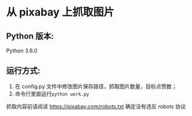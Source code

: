 # 从 pixabay 上抓取图片
## Python 版本:
 Python 3.6.0  
## 运行方式: 
 1. 在 config.py 文件中修改图片保存路径，抓取图片数量，目标点赞数；
 2. 命令行里面运行```python work.py```  
 
抓取内容前请阅读 https://pixabay.com/robots.txt 确定没有违反 robots 协议   
